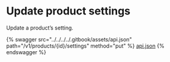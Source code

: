 # Update product settings

Update a product’s setting.

{% swagger src="../../../../.gitbook/assets/api.json" path="/v1/products/{id}/settings" method="put" %}
[api.json](../../../../.gitbook/assets/api.json)
{% endswagger %}
